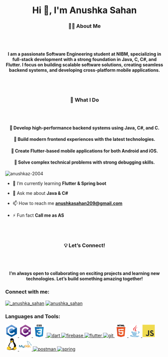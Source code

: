 <h1 align="center">Hi 👋, I'm Anushka Sahan</h1>
<h3 align="center">👨‍💻 About Me</h3>
</br>
</br>
<h4 align="center">I am a passionate Software Engineering student at NIBM, specializing in full-stack development with a strong foundation in Java, C, C#, and Flutter. I focus on building scalable software solutions, creating seamless backend systems, and developing cross-platform mobile applications.</h4>
</br>
</br>
<h3 align="center">🚀 What I Do</h3>
</br>
</br>
<h4 align="center">🔹 Develop high-performance backend systems using Java, C#, and C.</h4>
<h4 align="center">🔹 Build modern frontend experiences with the latest technologies.</h4>
<h4 align="center">🔹 Create Flutter-based mobile applications for both Android and iOS.</h4>
<h4 align="center">🔹 Solve complex technical problems with strong debugging skills.</h4>

<p align="left"> <img src="https://komarev.com/ghpvc/?username=anushkaz-2004&label=Profile%20views&color=0e75b6&style=flat" alt="anushkaz-2004" /> </p>

- 🌱 I’m currently learning **Flutter & Spring boot**

- 💬 Ask me about **Java & C#**

- 📫 How to reach me **anushkasahan209@gmail.com**

- ⚡ Fun fact **Call me as AS**

</br>
</br>
<h3 align="center">💡 Let’s Connect!</h3>
</br>
</br>
<h4 align="center">I’m always open to collaborating on exciting projects and learning new technologies. Let’s build something amazing together!</h4>
<h3 align="left">Connect with me:</h3>
<p align="left">
<a href="https://instagram.com/_anushka_sahan" target="blank"><img align="center" src="https://raw.githubusercontent.com/rahuldkjain/github-profile-readme-generator/master/src/images/icons/Social/instagram.svg" alt="_anushka_sahan" height="30" width="40" /></a>
<a href="https://discord.gg/anushka_sahan" target="blank"><img align="center" src="https://raw.githubusercontent.com/rahuldkjain/github-profile-readme-generator/master/src/images/icons/Social/discord.svg" alt="anushka_sahan" height="30" width="40" /></a>
</p>

<h3 align="left">Languages and Tools:</h3>
<p align="left"> <a href="https://www.cprogramming.com/" target="_blank" rel="noreferrer"> <img src="https://raw.githubusercontent.com/devicons/devicon/master/icons/c/c-original.svg" alt="c" width="40" height="40"/> </a> <a href="https://www.w3schools.com/cs/" target="_blank" rel="noreferrer"> <img src="https://raw.githubusercontent.com/devicons/devicon/master/icons/csharp/csharp-original.svg" alt="csharp" width="40" height="40"/> </a> <a href="https://www.w3schools.com/css/" target="_blank" rel="noreferrer"> <img src="https://raw.githubusercontent.com/devicons/devicon/master/icons/css3/css3-original-wordmark.svg" alt="css3" width="40" height="40"/> </a> <a href="https://dart.dev" target="_blank" rel="noreferrer"> <img src="https://www.vectorlogo.zone/logos/dartlang/dartlang-icon.svg" alt="dart" width="40" height="40"/> </a> <a href="https://firebase.google.com/" target="_blank" rel="noreferrer"> <img src="https://www.vectorlogo.zone/logos/firebase/firebase-icon.svg" alt="firebase" width="40" height="40"/> </a> <a href="https://flutter.dev" target="_blank" rel="noreferrer"> <img src="https://www.vectorlogo.zone/logos/flutterio/flutterio-icon.svg" alt="flutter" width="40" height="40"/> </a> <a href="https://git-scm.com/" target="_blank" rel="noreferrer"> <img src="https://www.vectorlogo.zone/logos/git-scm/git-scm-icon.svg" alt="git" width="40" height="40"/> </a> <a href="https://www.w3.org/html/" target="_blank" rel="noreferrer"> <img src="https://raw.githubusercontent.com/devicons/devicon/master/icons/html5/html5-original-wordmark.svg" alt="html5" width="40" height="40"/> </a> <a href="https://www.java.com" target="_blank" rel="noreferrer"> <img src="https://raw.githubusercontent.com/devicons/devicon/master/icons/java/java-original.svg" alt="java" width="40" height="40"/> </a> <a href="https://developer.mozilla.org/en-US/docs/Web/JavaScript" target="_blank" rel="noreferrer"> <img src="https://raw.githubusercontent.com/devicons/devicon/master/icons/javascript/javascript-original.svg" alt="javascript" width="40" height="40"/> </a> <a href="https://www.linux.org/" target="_blank" rel="noreferrer"> <img src="https://raw.githubusercontent.com/devicons/devicon/master/icons/linux/linux-original.svg" alt="linux" width="40" height="40"/> </a> <a href="https://www.mysql.com/" target="_blank" rel="noreferrer"> <img src="https://raw.githubusercontent.com/devicons/devicon/master/icons/mysql/mysql-original-wordmark.svg" alt="mysql" width="40" height="40"/> </a> <a href="https://postman.com" target="_blank" rel="noreferrer"> <img src="https://www.vectorlogo.zone/logos/getpostman/getpostman-icon.svg" alt="postman" width="40" height="40"/> </a> <a href="https://spring.io/" target="_blank" rel="noreferrer"> <img src="https://www.vectorlogo.zone/logos/springio/springio-icon.svg" alt="spring" width="40" height="40"/> </a> </p>
